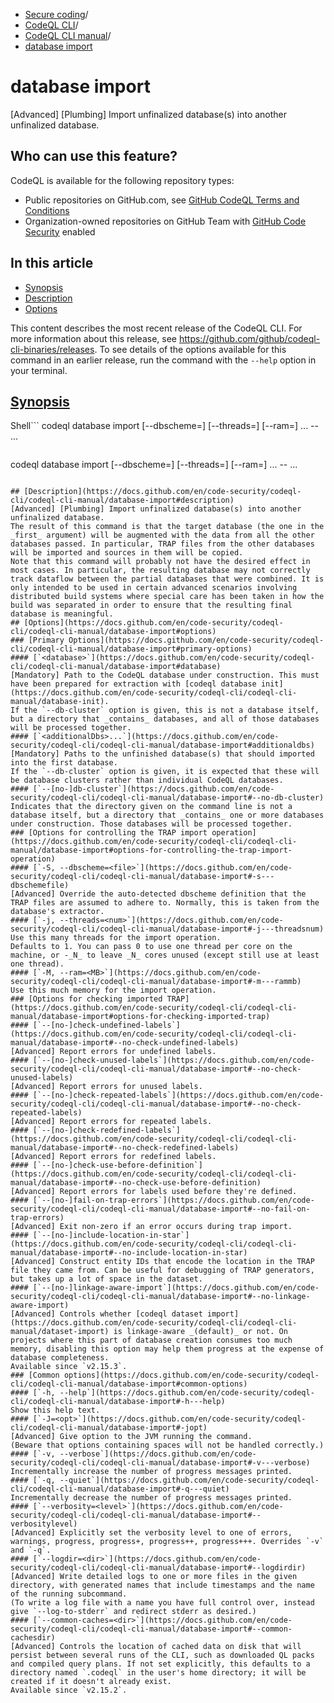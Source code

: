  * [Secure coding](https://docs.github.com/en/code-security "Secure coding")/
  * [CodeQL CLI](https://docs.github.com/en/code-security/codeql-cli "CodeQL CLI")/
  * [CodeQL CLI manual](https://docs.github.com/en/code-security/codeql-cli/codeql-cli-manual "CodeQL CLI manual")/
  * [database import](https://docs.github.com/en/code-security/codeql-cli/codeql-cli-manual/database-import "database import")


# database import
[Advanced] [Plumbing] Import unfinalized database(s) into another unfinalized database.
## Who can use this feature?
CodeQL is available for the following repository types:
  * Public repositories on GitHub.com, see [GitHub CodeQL Terms and Conditions](https://github.com/github/codeql-cli-binaries/blob/main/LICENSE.md)
  * Organization-owned repositories on GitHub Team with [GitHub Code Security](https://docs.github.com/en/get-started/learning-about-github/about-github-advanced-security) enabled


## In this article
  * [Synopsis](https://docs.github.com/en/code-security/codeql-cli/codeql-cli-manual/database-import#synopsis)
  * [Description](https://docs.github.com/en/code-security/codeql-cli/codeql-cli-manual/database-import#description)
  * [Options](https://docs.github.com/en/code-security/codeql-cli/codeql-cli-manual/database-import#options)


This content describes the most recent release of the CodeQL CLI. For more information about this release, see <https://github.com/github/codeql-cli-binaries/releases>.
To see details of the options available for this command in an earlier release, run the command with the `--help` option in your terminal.
## [Synopsis](https://docs.github.com/en/code-security/codeql-cli/codeql-cli-manual/database-import#synopsis)
Shell```
codeql database import [--dbscheme=<file>] [--threads=<num>] [--ram=<MB>] <options>... -- <database> <additionalDbs>...

```
```
codeql database import [--dbscheme=<file>] [--threads=<num>] [--ram=<MB>] <options>... -- <database> <additionalDbs>...

```

## [Description](https://docs.github.com/en/code-security/codeql-cli/codeql-cli-manual/database-import#description)
[Advanced] [Plumbing] Import unfinalized database(s) into another unfinalized database.
The result of this command is that the target database (the one in the _first_ argument) will be augmented with the data from all the other databases passed. In particular, TRAP files from the other databases will be imported and sources in them will be copied.
Note that this command will probably not have the desired effect in most cases. In particular, the resulting database may not correctly track dataflow between the partial databases that were combined. It is only intended to be used in certain advanced scenarios involving distributed build systems where special care has been taken in how the build was separated in order to ensure that the resulting final database is meaningful.
## [Options](https://docs.github.com/en/code-security/codeql-cli/codeql-cli-manual/database-import#options)
### [Primary Options](https://docs.github.com/en/code-security/codeql-cli/codeql-cli-manual/database-import#primary-options)
#### [`<database>`](https://docs.github.com/en/code-security/codeql-cli/codeql-cli-manual/database-import#database)
[Mandatory] Path to the CodeQL database under construction. This must have been prepared for extraction with [codeql database init](https://docs.github.com/en/code-security/codeql-cli/codeql-cli-manual/database-init).
If the `--db-cluster` option is given, this is not a database itself, but a directory that _contains_ databases, and all of those databases will be processed together.
#### [`<additionalDbs>...`](https://docs.github.com/en/code-security/codeql-cli/codeql-cli-manual/database-import#additionaldbs)
[Mandatory] Paths to the unfinished database(s) that should imported into the first database.
If the `--db-cluster` option is given, it is expected that these will be database clusters rather than individual CodeQL databases.
#### [`--[no-]db-cluster`](https://docs.github.com/en/code-security/codeql-cli/codeql-cli-manual/database-import#--no-db-cluster)
Indicates that the directory given on the command line is not a database itself, but a directory that _contains_ one or more databases under construction. Those databases will be processed together.
### [Options for controlling the TRAP import operation](https://docs.github.com/en/code-security/codeql-cli/codeql-cli-manual/database-import#options-for-controlling-the-trap-import-operation)
#### [`-S, --dbscheme=<file>`](https://docs.github.com/en/code-security/codeql-cli/codeql-cli-manual/database-import#-s---dbschemefile)
[Advanced] Override the auto-detected dbscheme definition that the TRAP files are assumed to adhere to. Normally, this is taken from the database's extractor.
#### [`-j, --threads=<num>`](https://docs.github.com/en/code-security/codeql-cli/codeql-cli-manual/database-import#-j---threadsnum)
Use this many threads for the import operation.
Defaults to 1. You can pass 0 to use one thread per core on the machine, or -_N_ to leave _N_ cores unused (except still use at least one thread).
#### [`-M, --ram=<MB>`](https://docs.github.com/en/code-security/codeql-cli/codeql-cli-manual/database-import#-m---rammb)
Use this much memory for the import operation.
### [Options for checking imported TRAP](https://docs.github.com/en/code-security/codeql-cli/codeql-cli-manual/database-import#options-for-checking-imported-trap)
#### [`--[no-]check-undefined-labels`](https://docs.github.com/en/code-security/codeql-cli/codeql-cli-manual/database-import#--no-check-undefined-labels)
[Advanced] Report errors for undefined labels.
#### [`--[no-]check-unused-labels`](https://docs.github.com/en/code-security/codeql-cli/codeql-cli-manual/database-import#--no-check-unused-labels)
[Advanced] Report errors for unused labels.
#### [`--[no-]check-repeated-labels`](https://docs.github.com/en/code-security/codeql-cli/codeql-cli-manual/database-import#--no-check-repeated-labels)
[Advanced] Report errors for repeated labels.
#### [`--[no-]check-redefined-labels`](https://docs.github.com/en/code-security/codeql-cli/codeql-cli-manual/database-import#--no-check-redefined-labels)
[Advanced] Report errors for redefined labels.
#### [`--[no-]check-use-before-definition`](https://docs.github.com/en/code-security/codeql-cli/codeql-cli-manual/database-import#--no-check-use-before-definition)
[Advanced] Report errors for labels used before they're defined.
#### [`--[no-]fail-on-trap-errors`](https://docs.github.com/en/code-security/codeql-cli/codeql-cli-manual/database-import#--no-fail-on-trap-errors)
[Advanced] Exit non-zero if an error occurs during trap import.
#### [`--[no-]include-location-in-star`](https://docs.github.com/en/code-security/codeql-cli/codeql-cli-manual/database-import#--no-include-location-in-star)
[Advanced] Construct entity IDs that encode the location in the TRAP file they came from. Can be useful for debugging of TRAP generators, but takes up a lot of space in the dataset.
#### [`--[no-]linkage-aware-import`](https://docs.github.com/en/code-security/codeql-cli/codeql-cli-manual/database-import#--no-linkage-aware-import)
[Advanced] Controls whether [codeql dataset import](https://docs.github.com/en/code-security/codeql-cli/codeql-cli-manual/dataset-import) is linkage-aware _(default)_ or not. On projects where this part of database creation consumes too much memory, disabling this option may help them progress at the expense of database completeness.
Available since `v2.15.3`.
### [Common options](https://docs.github.com/en/code-security/codeql-cli/codeql-cli-manual/database-import#common-options)
#### [`-h, --help`](https://docs.github.com/en/code-security/codeql-cli/codeql-cli-manual/database-import#-h---help)
Show this help text.
#### [`-J=<opt>`](https://docs.github.com/en/code-security/codeql-cli/codeql-cli-manual/database-import#-jopt)
[Advanced] Give option to the JVM running the command.
(Beware that options containing spaces will not be handled correctly.)
#### [`-v, --verbose`](https://docs.github.com/en/code-security/codeql-cli/codeql-cli-manual/database-import#-v---verbose)
Incrementally increase the number of progress messages printed.
#### [`-q, --quiet`](https://docs.github.com/en/code-security/codeql-cli/codeql-cli-manual/database-import#-q---quiet)
Incrementally decrease the number of progress messages printed.
#### [`--verbosity=<level>`](https://docs.github.com/en/code-security/codeql-cli/codeql-cli-manual/database-import#--verbositylevel)
[Advanced] Explicitly set the verbosity level to one of errors, warnings, progress, progress+, progress++, progress+++. Overrides `-v` and `-q`.
#### [`--logdir=<dir>`](https://docs.github.com/en/code-security/codeql-cli/codeql-cli-manual/database-import#--logdirdir)
[Advanced] Write detailed logs to one or more files in the given directory, with generated names that include timestamps and the name of the running subcommand.
(To write a log file with a name you have full control over, instead give `--log-to-stderr` and redirect stderr as desired.)
#### [`--common-caches=<dir>`](https://docs.github.com/en/code-security/codeql-cli/codeql-cli-manual/database-import#--common-cachesdir)
[Advanced] Controls the location of cached data on disk that will persist between several runs of the CLI, such as downloaded QL packs and compiled query plans. If not set explicitly, this defaults to a directory named `.codeql` in the user's home directory; it will be created if it doesn't already exist.
Available since `v2.15.2`.
